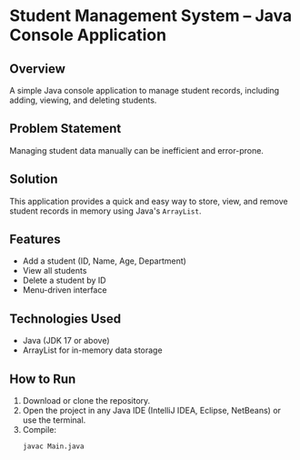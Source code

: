 # Student Management System – Java Console Application

## Overview
A simple Java console application to manage student records, including adding, viewing, and deleting students.

## Problem Statement
Managing student data manually can be inefficient and error-prone.

## Solution
This application provides a quick and easy way to store, view, and remove student records in memory using Java's `ArrayList`.

## Features
- Add a student (ID, Name, Age, Department)
- View all students
- Delete a student by ID
- Menu-driven interface

## Technologies Used
- Java (JDK 17 or above)
- ArrayList for in-memory data storage

## How to Run
1. Download or clone the repository.
2. Open the project in any Java IDE (IntelliJ IDEA, Eclipse, NetBeans) or use the terminal.
3. Compile:
   ```bash
   javac Main.java